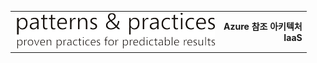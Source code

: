 <table style="width:100%">
<tr>
<td>
<img src="./media/guidance-pnp-include/pnp-logo.png"/>
</td>
<td style="text-align:right"><b>Azure 참조 아키텍처<br/>IaaS</b></td>
</tr>
</table>

<!---HONumber=AcomDC_0629_2016-->